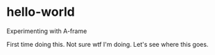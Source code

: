 # hello-world
Experimenting with A-frame

First time doing this. Not sure wtf I'm doing. Let's see where this goes.
